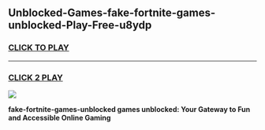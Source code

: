 
## Unblocked-Games-fake-fortnite-games-unblocked-Play-Free-u8ydp
<h3>
<a href="https://premium76.site?title=fake-fortnite-games-unblocked&ref=19M">CLICK TO PLAY</a></h3>
<hr>

<h3>
<a href="https://premium76.site?title=fake-fortnite-games-unblocked&ref=19M">CLICK 2 PLAY</a>
  
</h3>

<a href="https://premium76.site?title=fake-fortnite-games-unblocked&ref=19M"><img src="https://clearcache.store/games.png"></a>


**fake-fortnite-games-unblocked games unblocked: Your Gateway to Fun and Accessible Online Gaming**
